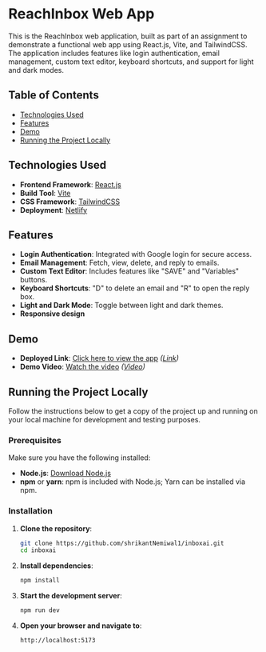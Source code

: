 # ReachInbox Web App

This is the ReachInbox web application, built as part of an assignment to demonstrate a functional web app using React.js, Vite, and TailwindCSS. The application includes features like login authentication, email management, custom text editor, keyboard shortcuts, and support for light and dark modes.

## Table of Contents
- [Technologies Used](#technologies-used)
- [Features](#features)
- [Demo](#demo)
- [Running the Project Locally](#running-the-project-locally)

## Technologies Used
- **Frontend Framework**: [React.js](https://reactjs.org/)
- **Build Tool**: [Vite](https://vitejs.dev/)
- **CSS Framework**: [TailwindCSS](https://tailwindcss.com/)
- **Deployment**: [Netlify](https://www.netlify.com/)

## Features
- **Login Authentication**: Integrated with Google login for secure access.
- **Email Management**: Fetch, view, delete, and reply to emails.
- **Custom Text Editor**: Includes features like "SAVE" and "Variables" buttons.
- **Keyboard Shortcuts**: "D" to delete an email and "R" to open the reply box.
- **Light and Dark Mode**: Toggle between light and dark themes.
- **Responsive design**

## Demo
- **Deployed Link**: [Click here to view the app](#) *([Link](https://reach-inbox.netlify.app/))*
- **Demo Video**: [Watch the video](#) *([Video](https://drive.google.com/file/d/1zVE70UucV8fT11G12krz4x10QlKdzjtF/view?usp=sharing))*

## Running the Project Locally
Follow the instructions below to get a copy of the project up and running on your local machine for development and testing purposes.

### Prerequisites
Make sure you have the following installed:
- **Node.js**: [Download Node.js](https://nodejs.org/)
- **npm** or **yarn**: npm is included with Node.js; Yarn can be installed via npm.

### Installation
1. **Clone the repository**:
   ```bash
   git clone https://github.com/shrikantNemiwal1/inboxai.git
   cd inboxai

2. **Install dependencies**:
   ```bash
   npm install

3. **Start the development server**:
   ```bash
   npm run dev

4. **Open your browser and navigate to**:
   ```bash
   http://localhost:5173

